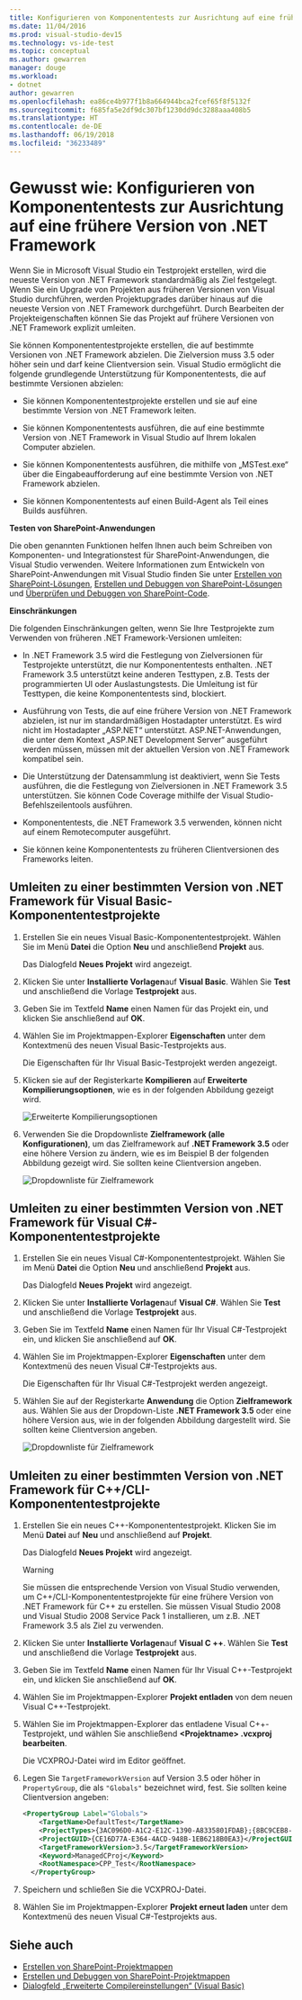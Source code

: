 ```yaml
---
title: Konfigurieren von Komponententests zur Ausrichtung auf eine frühere Version von .NET Framework in Visual Studio
ms.date: 11/04/2016
ms.prod: visual-studio-dev15
ms.technology: vs-ide-test
ms.topic: conceptual
ms.author: gewarren
manager: douge
ms.workload:
- dotnet
author: gewarren
ms.openlocfilehash: ea86ce4b977f1b8a664944bca2fcef65f8f5132f
ms.sourcegitcommit: f685fa5e2df9dc307bf1230dd9dc3288aaa408b5
ms.translationtype: HT
ms.contentlocale: de-DE
ms.lasthandoff: 06/19/2018
ms.locfileid: "36233489"
---
```

# <a name="how-to-configure-unit-tests-to-target-an-earlier-version-of-the-net-framework"></a>Gewusst wie: Konfigurieren von Komponententests zur Ausrichtung auf eine frühere Version von .NET Framework

Wenn Sie in Microsoft Visual Studio ein Testprojekt erstellen, wird die neueste Version von .NET Framework standardmäßig als Ziel festgelegt. Wenn Sie ein Upgrade von Projekten aus früheren Versionen von Visual Studio durchführen, werden Projektupgrades darüber hinaus auf die neueste Version von .NET Framework durchgeführt. Durch Bearbeiten der Projekteigenschaften können Sie das Projekt auf frühere Versionen von .NET Framework explizit umleiten.

Sie können Komponententestprojekte erstellen, die auf bestimmte Versionen von .NET Framework abzielen. Die Zielversion muss 3.5 oder höher sein und darf keine Clientversion sein. Visual Studio ermöglicht die folgende grundlegende Unterstützung für Komponententests, die auf bestimmte Versionen abzielen:

- Sie können Komponententestprojekte erstellen und sie auf eine bestimmte Version von .NET Framework leiten.

- Sie können Komponententests ausführen, die auf eine bestimmte Version von .NET Framework in Visual Studio auf Ihrem lokalen Computer abzielen.

- Sie können Komponententests ausführen, die mithilfe von „MSTest.exe“ über die Eingabeaufforderung auf eine bestimmte Version von .NET Framework abzielen.

- Sie können Komponententests auf einen Build-Agent als Teil eines Builds ausführen.

**Testen von SharePoint-Anwendungen**

Die oben genannten Funktionen helfen Ihnen auch beim Schreiben von Komponenten- und Integrationstest für SharePoint-Anwendungen, die Visual Studio verwenden. Weitere Informationen zum Entwickeln von SharePoint-Anwendungen mit Visual Studio finden Sie unter [Erstellen von SharePoint-Lösungen](../sharepoint/create-sharepoint-solutions.md), [Erstellen und Debuggen von SharePoint-Lösungen](../sharepoint/building-and-debugging-sharepoint-solutions.md) und [Überprüfen und Debuggen von SharePoint-Code](../sharepoint/verifying-and-debugging-sharepoint-code.md).

**Einschränkungen**

Die folgenden Einschränkungen gelten, wenn Sie Ihre Testprojekte zum Verwenden von früheren .NET Framework-Versionen umleiten:

- In .NET Framework 3.5 wird die Festlegung von Zielversionen für Testprojekte unterstützt, die nur Komponententests enthalten. .NET Framework 3.5 unterstützt keine anderen Testtypen, z.B. Tests der programmierten UI oder Auslastungstests. Die Umleitung ist für Testtypen, die keine Komponententests sind, blockiert.

- Ausführung von Tests, die auf eine frühere Version von .NET Framework abzielen, ist nur im standardmäßigen Hostadapter unterstützt. Es wird nicht im Hostadapter „ASP.NET“ unterstützt. ASP.NET-Anwendungen, die unter dem Kontext „ASP.NET Development Server“ ausgeführt werden müssen, müssen mit der aktuellen Version von .NET Framework kompatibel sein.

- Die Unterstützung der Datensammlung ist deaktiviert, wenn Sie Tests ausführen, die die Festlegung von Zielversionen in .NET Framework 3.5 unterstützen. Sie können Code Coverage mithilfe der Visual Studio-Befehlszeilentools ausführen.

- Komponententests, die .NET Framework 3.5 verwenden, können nicht auf einem Remotecomputer ausgeführt.

- Sie können keine Komponententests zu früheren Clientversionen des Frameworks leiten.

## <a name="re-targeting-to-a-specific-version-of-the-net-framework-for-visual-basic-unit-test-projects"></a>Umleiten zu einer bestimmten Version von .NET Framework für Visual Basic-Komponententestprojekte

1.  Erstellen Sie ein neues Visual Basic-Komponententestprojekt. Wählen Sie im Menü **Datei** die Option **Neu** und anschließend **Projekt** aus.

     Das Dialogfeld **Neues Projekt** wird angezeigt.

2.  Klicken Sie unter **Installierte Vorlagen**auf **Visual Basic**. Wählen Sie **Test** und anschließend die Vorlage **Testprojekt** aus.

3.  Geben Sie im Textfeld **Name** einen Namen für das Projekt ein, und klicken Sie anschließend auf **OK**.

4.  Wählen Sie im Projektmappen-Explorer **Eigenschaften** unter dem Kontextmenü des neuen Visual Basic-Testprojekts aus.

     Die Eigenschaften für Ihr Visual Basic-Testprojekt werden angezeigt.

5.  Klicken sie auf der Registerkarte **Kompilieren** auf **Erweiterte Kompilierungsoptionen**, wie es in der folgenden Abbildung gezeigt wird.

     ![Erweiterte Kompilierungsoptionen](../test/media/howtoconfigureunittest35frameworka.png)

6.  Verwenden Sie die Dropdownliste **Zielframework (alle Konfigurationen)**, um das Zielframework auf **.NET Framework 3.5** oder eine höhere Version zu ändern, wie es im Beispiel B der folgenden Abbildung gezeigt wird. Sie sollten keine Clientversion angeben.

     ![Dropdownliste für Zielframework](../test/media/howtoconfigureunitest35frameworkstepb.png)

## <a name="re-targeting-to-a-specific-version-of-the-net-framework-for-visual-c-unit-test-projects"></a>Umleiten zu einer bestimmten Version von .NET Framework für Visual C#-Komponententestprojekte

1.  Erstellen Sie ein neues Visual C#-Komponententestprojekt. Wählen Sie im Menü **Datei** die Option **Neu** und anschließend **Projekt** aus.

     Das Dialogfeld **Neues Projekt** wird angezeigt.

2.  Klicken Sie unter **Installierte Vorlagen**auf **Visual C#**. Wählen Sie **Test** und anschließend die Vorlage **Testprojekt** aus.

3.  Geben Sie im Textfeld **Name** einen Namen für Ihr Visual C#-Testprojekt ein, und klicken Sie anschließend auf **OK**.

4.  Wählen Sie im Projektmappen-Explorer **Eigenschaften** unter dem Kontextmenü des neuen Visual C#-Testprojekts aus.

     Die Eigenschaften für Ihr Visual C#-Testprojekt werden angezeigt.

5.  Wählen Sie auf der Registerkarte **Anwendung** die Option **Zielframework** aus. Wählen Sie aus der Dropdown-Liste **.NET Framework 3.5** oder eine höhere Version aus, wie in der folgenden Abbildung dargestellt wird. Sie sollten keine Clientversion angeben.

     ![Dropdownliste für Zielframework](../test/media/howtoconfigureunittest35frameworkcsharp.png)

## <a name="re-targeting-to-a-specific-version-of-the-net-framework-for-ccli-unit-test-projects"></a>Umleiten zu einer bestimmten Version von .NET Framework für C++/CLI-Komponententestprojekte

1.  Erstellen Sie ein neues C++-Komponententestprojekt. Klicken Sie im Menü **Datei** auf **Neu** und anschließend auf **Projekt**.

     Das Dialogfeld **Neues Projekt** wird angezeigt.

    > [!WARNING]
    > Sie müssen die entsprechende Version von Visual Studio verwenden, um C++/CLI-Komponententestprojekte für eine frühere Version von .NET Framework für C++ zu erstellen. Sie müssen Visual Studio 2008 und Visual Studio 2008 Service Pack 1 installieren, um z.B. .NET Framework 3.5 als Ziel zu verwenden.

2.  Klicken Sie unter **Installierte Vorlagen**auf **Visual C ++**. Wählen Sie **Test** und anschließend die Vorlage **Testprojekt** aus.

3.  Geben Sie im Textfeld **Name** einen Namen für Ihr Visual C++-Testprojekt ein, und klicken Sie anschließend auf **OK**.

4.  Wählen Sie im Projektmappen-Explorer **Projekt entladen** von dem neuen Visual C++-Testprojekt.

5.  Wählen Sie im Projektmappen-Explorer das entladene Visual C++-Testprojekt, und wählen Sie anschließend **\<Projektname> .vcxproj bearbeiten**.

     Die VCXPROJ-Datei wird im Editor geöffnet.

6.  Legen Sie `TargetFrameworkVersion` auf Version 3.5 oder höher in `PropertyGroup`, die als `"Globals"` bezeichnet wird, fest. Sie sollten keine Clientversion angeben:

    ```xml
    <PropertyGroup Label="Globals">
        <TargetName>DefaultTest</TargetName>
        <ProjectTypes>{3AC096D0-A1C2-E12C-1390-A8335801FDAB};{8BC9CEB8-8B4A-11D0-8D11-00A0C91BC942}</ProjectTypes>
        <ProjectGUID>{CE16D77A-E364-4ACD-948B-1EB6218B0EA3}</ProjectGUID>
        <TargetFrameworkVersion>3.5</TargetFrameworkVersion>
        <Keyword>ManagedCProj</Keyword>
        <RootNamespace>CPP_Test</RootNamespace>
      </PropertyGroup>
    ```

7.  Speichern und schließen Sie die VCXPROJ-Datei.

8.  Wählen Sie im Projektmappen-Explorer **Projekt erneut laden** unter dem Kontextmenü des neuen Visual C#-Testprojekts aus.

## <a name="see-also"></a>Siehe auch

- [Erstellen von SharePoint-Projektmappen](../sharepoint/create-sharepoint-solutions.md)
- [Erstellen und Debuggen von SharePoint-Projektmappen](../sharepoint/building-and-debugging-sharepoint-solutions.md)
- [Dialogfeld „Erweiterte Compilereinstellungen“ (Visual Basic)](../ide/reference/advanced-compiler-settings-dialog-box-visual-basic.md)

